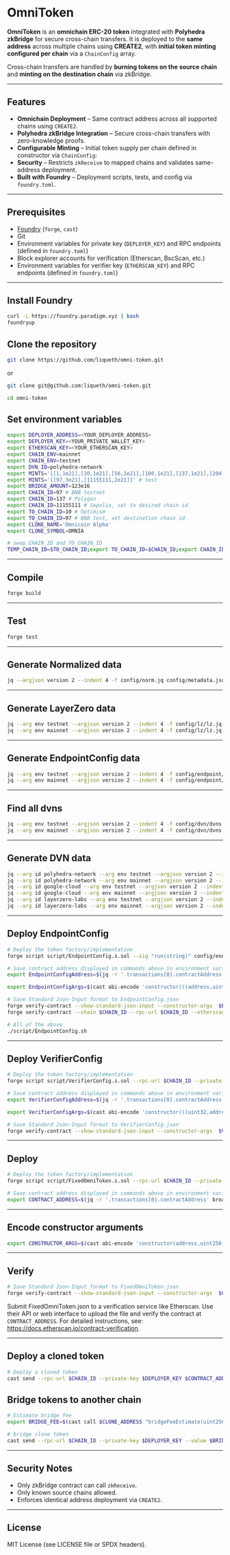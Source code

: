 # OmniToken

**OmniToken** is an **omnichain ERC-20 token** integrated with **Polyhedra zkBridge** for secure cross-chain transfers.
It is deployed to the **same address** across multiple chains using **CREATE2**, with **initial token minting configured per chain** via a `ChainConfig` array.

Cross-chain transfers are handled by **burning tokens on the source chain** and **minting on the destination chain** via zkBridge.

---

## Features

* **Omnichain Deployment** – Same contract address across all supported chains using `CREATE2`.
* **Polyhedra zkBridge Integration** – Secure cross-chain transfers with zero-knowledge proofs.
* **Configurable Minting** – Initial token supply per chain defined in constructor via `ChainConfig`:
* **Security** – Restricts `zkReceive` to mapped chains and validates same-address deployment.
* **Built with Foundry** – Deployment scripts, tests, and config via `foundry.toml`.

---

## Prerequisites

* [Foundry](https://book.getfoundry.sh/) (`forge`, `cast`)
* Git
* Environment variables for private key (`DEPLOYER_KEY`) and RPC endpoints (defined in `foundry.toml`)
* Block explorer accounts for verification (Etherscan, BscScan, etc.)
* Environment variables for verifier key (`ETHERSCAN_KEY`) and RPC endpoints (defined in `foundry.toml`)

---

## Install Foundry

```bash
curl -L https://foundry.paradigm.xyz | bash
foundryup
```

## Clone the repository

```bash
git clone https://github.com/liqueth/omni-token.git
```

or

```bash
git clone git@github.com:liqueth/omni-token.git
```

```bash
cd omni-token
```

## Set environment variables

```bash
export DEPLOYER_ADDRESS=<YOUR_DEPLOYER_ADDRESS>
export DEPLOYER_KEY=<YOUR_PRIVATE_WALLET_KEY>
export ETHERSCAN_KEY=<YOUR_ETHERSCAN_KEY>
export CHAIN_ENV=mainnet
export CHAIN_ENV=testnet
export DVN_ID=polyhedra-network
export MINTS='[[1,1e21],[10,1e21],[56,1e21],[100,1e21],[137,1e21],[204,1e21],[250,1e21],[1088,1e21],[1116,1e21],[1284,1e21],[5000,1e21],[8453,1e21],[42161,1e21],[42170,1e21],[42220,1e21],[43114,1e21],[59144,1e21],[534352,1e21]]' # main
export MINTS='[[97,3e21],[11155111,2e21]]' # test
export BRIDGE_AMOUNT=123e16
export CHAIN_ID=97 # BNB testnet
export CHAIN_ID=137 # Polygon
export CHAIN_ID=11155111 # Sepolia, set to desired chain id
export TO_CHAIN_ID=10 # Optimism
export TO_CHAIN_ID=97 # BNB test, set destination chain id
export CLONE_NAME='Omnicoin Alpha'
export CLONE_SYMBOL=OMNIA
```

```bash
# swap CHAIN_ID and TO_CHAIN_ID
TEMP_CHAIN_ID=$TO_CHAIN_ID;export TO_CHAIN_ID=$CHAIN_ID;export CHAIN_ID=$TEMP_CHAIN_ID
```

---

## Compile

```bash
forge build
```

---

## Test

```bash
forge test
```

---

## Generate Normalized data

```bash
jq --argjson version 2 --indent 4 -f config/norm.jq config/metadata.json > config/norm.json
```

---

## Generate LayerZero data

```bash
jq --arg env testnet --argjson version 2 --indent 4 -f config/lz/lz.jq config/metadata.json > config/lz/testnet.json
jq --arg env mainnet --argjson version 2 --indent 4 -f config/lz/lz.jq config/metadata.json > config/lz/mainnet.json
```

---

## Generate EndpointConfig data

```bash
jq --arg env testnet --argjson version 2 --indent 4 -f config/endpoint/endpoint.jq config/metadata.json > config/endpoint/testnet.json
jq --arg env mainnet --argjson version 2 --indent 4 -f config/endpoint/endpoint.jq config/metadata.json > config/endpoint/mainnet.json
```

---

## Find all dvns

```bash
jq --arg env testnet --argjson version 2 --indent 4 -f config/dvn/dvns.jq config/metadata.json > config/dvn/dvns-testnet.json
jq --arg env mainnet --argjson version 2 --indent 4 -f config/dvn/dvns.jq config/metadata.json > config/dvn/dvns-mainnet.json
```

---

## Generate DVN data

```bash
jq --arg id polyhedra-network --arg env testnet --argjson version 2 --indent 4 -f config/dvn/dvn.jq config/metadata.json > config/dvn/polyhedra-network-testnet.json
jq --arg id polyhedra-network --arg env mainnet --argjson version 2 --indent 4 -f config/dvn/dvn.jq config/metadata.json > config/dvn/polyhedra-network-mainnet.json
jq --arg id google-cloud --arg env testnet --argjson version 2 --indent 4 -f config/dvn/dvn.jq config/metadata.json > config/dvn/google-cloud-testnet.json
jq --arg id google-cloud --arg env mainnet --argjson version 2 --indent 4 -f config/dvn/dvn.jq config/metadata.json > config/dvn/google-cloud-mainnet.json
jq --arg id layerzero-labs --arg env testnet --argjson version 2 --indent 4 -f config/dvn/dvn.jq config/metadata.json > config/dvn/layerzero-labs-testnet.json
jq --arg id layerzero-labs --arg env mainnet --argjson version 2 --indent 4 -f config/dvn/dvn.jq config/metadata.json > config/dvn/layerzero-labs-mainnet.json
```

---


## Deploy EndpointConfig

```bash
# Deploy the token factory/implementation
forge script script/EndpointConfig.s.sol --sig "run(string)" config/endpoint/testnet.json --rpc-url $CHAIN_ID --private-key $DEPLOYER_KEY --broadcast
```

```bash
# Save contract address displayed in commands above in environment variable
export EndpointConfigAddress=$(jq -r '.transactions[0].contractAddress' broadcast/EndpointConfig.s.sol/$CHAIN_ID/run-latest.json); echo $EndpointConfigAddress
```

```bash
export EndpointConfigArgs=$(cast abi-encode 'constructor(((address,uint256,uint32,address,address,address,address)[],uint256))' $(jq -r '.transactions[0].arguments[]' broadcast/EndpointConfig.s.sol/$CHAIN_ID/run-latest.json | tr -d ' ' | xargs)); echo $EndpointConfigArgs
```

```bash
# Save Standard Json-Input format to EndpointConfig.json
forge verify-contract --show-standard-json-input --constructor-args  $EndpointConfigArgs $EndpointConfigAddress src/EndpointConfig.sol:EndpointConfig > EndpointConfig.json
forge verify-contract --chain $CHAIN_ID --rpc-url $CHAIN_ID --etherscan-api-key $ETHERSCAN_KEY --constructor-args  $EndpointConfigArgs $EndpointConfigAddress src/EndpointConfig.sol:EndpointConfig
```

```bash
# All of the above
./script/EndpointConfig.sh
```

---

## Deploy VerifierConfig

```bash
# Deploy the token factory/implementation
forge script script/VerifierConfig.s.sol --rpc-url $CHAIN_ID --private-key $DEPLOYER_KEY --broadcast
```

```bash
# Save contract address displayed in commands above in environment variable
export VerifierConfigAddress=$(jq -r '.transactions[0].contractAddress' broadcast/VerifierConfig.s.sol/$CHAIN_ID/run-latest.json); echo $VerifierConfigAddress
```

```bash
export VerifierConfigArgs=$(cast abi-encode 'constructor(((uint32,address)[],string,uint256))' $(jq -r '.transactions[0].arguments[]' broadcast/VerifierConfig.s.sol/$CHAIN_ID/run-latest.json | tr -d ' ' | xargs)); echo $VerifierConfigArgs
```

```bash
# Save Standard Json-Input format to VerifierConfig.json
forge verify-contract --show-standard-json-input --constructor-args  $VerifierConfigArgs $VerifierConfigAddress src/VerifierConfig.sol:VerifierConfig > VerifierConfig.json
```

---

## Deploy

```bash
# Deploy the token factory/implementation
forge script script/FixedOmniToken.s.sol --rpc-url $CHAIN_ID --private-key $DEPLOYER_KEY --broadcast
```

```bash
# Save contract address displayed in commands above in environment variable
export CONTRACT_ADDRESS=$(jq -r '.transactions[0].contractAddress' broadcast/FixedOmniToken.s.sol/$CHAIN_ID/run-latest.json); echo $CONTRACT_ADDRESS
```

---

## Encode constructor arguments

```bash
export CONSTRUCTOR_ARGS=$(cast abi-encode 'constructor(address,uint256[][])' $(jq -r '.transactions[0].arguments[]' broadcast/FixedOmniToken.s.sol/$CHAIN_ID/run-latest.json | tr -d ' ' | xargs)); echo $CONSTRUCTOR_ARGS
```

---

## Verify

```bash
# Save Standard Json-Input format to FixedOmniToken.json
forge verify-contract --show-standard-json-input --constructor-args  $CONSTRUCTOR_ARGS $CONTRACT_ADDRESS src/FixedOmniToken.sol:FixedOmniToken > FixedOmniToken.json
```

Submit FixedOmniToken.json to a verification service like Etherscan. Use their API or web interface to upload the file and verify the contract at `CONTRACT_ADDRESS`.
For detailed instructions, see: https://docs.etherscan.io/contract-verification.

---

## Deploy a cloned token

```bash
# Deploy a cloned token
cast send --rpc-url $CHAIN_ID --private-key $DEPLOYER_KEY $CONTRACT_ADDRESS "clone(address,string,string,uint256[][])" $DEPLOYER_ADDRESS "$CLONE_NAME" "$CLONE_SYMBOL" $MINTS
```

## Bridge tokens to another chain

```bash
# Estimate bridge fee
export BRIDGE_FEE=$(cast call $CLONE_ADDRESS "bridgeFeeEstimate(uint256)(uint256)" $TO_CHAIN_ID --rpc-url $CHAIN_ID | awk '{print $1}'); echo $BRIDGE_FEE
```

```bash
# bridge clone token
cast send --rpc-url $CHAIN_ID --private-key $DEPLOYER_KEY --value $BRIDGE_FEE $CLONE_ADDRESS "bridge(uint256,uint256)" $TO_CHAIN_ID $BRIDGE_AMOUNT
```

---

## Security Notes

* Only zkBridge contract can call `zkReceive`.
* Only known source chains allowed.
* Enforces identical address deployment via `CREATE2`.

---

## License

MIT License (see LICENSE file or SPDX headers).
